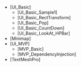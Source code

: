   + [UI_Basic]
    - [UI_Basic_Sample1]
    - [UI_Basic_RectTransform]
    - [UI_Basic_Pop]
    - [UI_Basic_CountDown]
    - [UI_Basic_LookAt_HPBar]
  + [Minimap]
  + [UI_MVP]
    - [MVP_Basic]
    - [MVP_DependencyInjection]
  + [TextMeshPro]